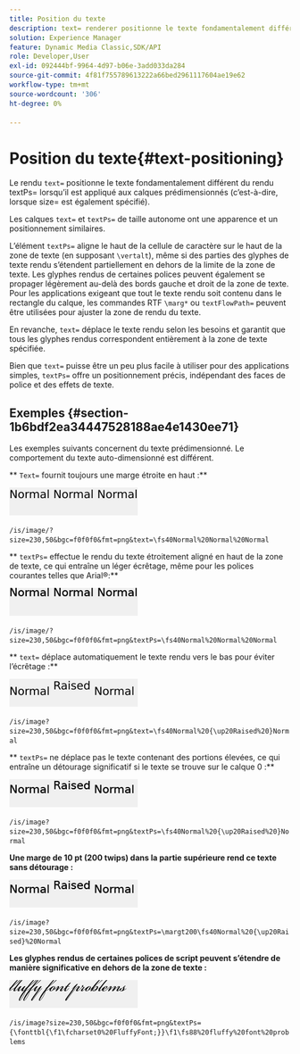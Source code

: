 ```yaml
---
title: Position du texte
description: text= renderer positionne le texte fondamentalement différent de textPs= renderer lorsqu’il est appliqué aux calques prédimensionnés (c’est-à-dire lorsque size= est également spécifié).
solution: Experience Manager
feature: Dynamic Media Classic,SDK/API
role: Developer,User
exl-id: 092444bf-9964-4d97-b06e-3add033da284
source-git-commit: 4f81f755789613222a66bed2961117604ae19e62
workflow-type: tm+mt
source-wordcount: '306'
ht-degree: 0%

---
```


# Position du texte{#text-positioning}

Le rendu `text=` positionne le texte fondamentalement différent du rendu textPs= lorsqu’il est appliqué aux calques prédimensionnés (c’est-à-dire, lorsque size= est également spécifié).

Les calques `text=` et `textPs=` de taille autonome ont une apparence et un positionnement similaires.

L’élément `textPs=` aligne le haut de la cellule de caractère sur le haut de la zone de texte (en supposant `\vertalt`), même si des parties des glyphes de texte rendu s’étendent partiellement en dehors de la limite de la zone de texte. Les glyphes rendus de certaines polices peuvent également se propager légèrement au-delà des bords gauche et droit de la zone de texte. Pour les applications exigeant que tout le texte rendu soit contenu dans le rectangle du calque, les commandes RTF `\marg*` ou `textFlowPath=` peuvent être utilisées pour ajuster la zone de rendu du texte.

En revanche, `text=` déplace le texte rendu selon les besoins et garantit que tous les glyphes rendus correspondent entièrement à la zone de texte spécifiée.

Bien que `text=` puisse être un peu plus facile à utiliser pour des applications simples, `textPs=` offre un positionnement précis, indépendant des faces de police et des effets de texte.

## Exemples {#section-1b6bdf2ea34447528188ae4e1430ee71}

Les exemples suivants concernent du texte prédimensionné. Le comportement du texte auto-dimensionné est différent.

** `Text=` fournit toujours une marge étroite en haut :**

![Exemple de positionnement de texte d’une image](assets/tp01.png)

`/is/image/?size=230,50&bgc=f0f0f0&fmt=png&text=\fs40Normal%20Normal%20Normal`

** `textPs=` effectue le rendu du texte étroitement aligné en haut de la zone de texte, ce qui entraîne un léger écrêtage, même pour les polices courantes telles que Arial®:**

![Exemple de positionnement de texte deux images](assets/tp02.png)

`/is/image/?size=230,50&bgc=f0f0f0&fmt=png&textPs=\fs40Normal%20Normal%20Normal`

** `text=` déplace automatiquement le texte rendu vers le bas pour éviter l’écrêtage :**

![Exemple de positionnement de texte trois images](assets/tp03.png)

`/is/image?size=230,50&bgc=f0f0f0&fmt=png&text=\fs40Normal%20{\up20Raised%20}Normal`

** `textPs=` ne déplace pas le texte contenant des portions élevées, ce qui entraîne un détourage significatif si le texte se trouve sur le calque 0 :**

![Exemple de positionnement de texte quatre image](assets/tp04.png)

`/is/image?size=230,50&bgc=f0f0f0&fmt=png&textPs=\fs40Normal%20{\up20Raised%20}Normal`

**Une marge de 10 pt (200 twips) dans la partie supérieure rend ce texte sans détourage :**

![Exemple de positionnement de texte cinq image](assets/tp05.png)

`/is/image?size=230,50&bgc=f0f0f0&fmt=png&textPs=\margt200\fs40Normal%20{\up20Raised}%20Normal`

**Les glyphes rendus de certaines polices de script peuvent s’étendre de manière significative en dehors de la zone de texte :**

![Exemple de positionnement de texte six image](assets/tp06.png)

`/is/image?size=230,50&bgc=f0f0f0&fmt=png&textPs={\fonttbl{\f1\fcharset0%20FluffyFont;}}\f1\fs88%20fluffy%20font%20problems`

